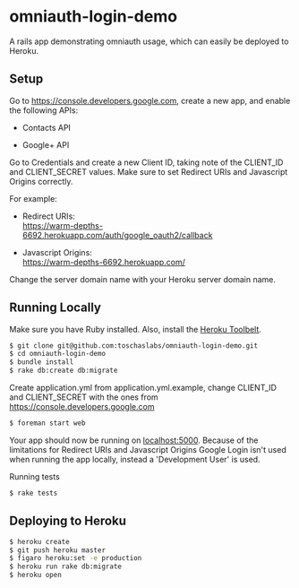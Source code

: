 # omniauth-login-demo

A rails app demonstrating omniauth usage, which can easily be deployed to Heroku.

## Setup

Go to https://console.developers.google.com, create a new app, and enable the following APIs:

- Contacts API

- Google+ API

Go to Credentials and create a new Client ID, taking note of the CLIENT_ID and CLIENT_SECRET values.
Make sure to set Redirect URIs and Javascript Origins correctly.

For example:


- Redirect URIs:	
https://warm-depths-6692.herokuapp.com/auth/google_oauth2/callback

- Javascript Origins:	
https://warm-depths-6692.herokuapp.com/

Change the server domain name with your Heroku server domain name.

## Running Locally

Make sure you have Ruby installed.  Also, install the [Heroku Toolbelt](https://toolbelt.heroku.com/).

```sh
$ git clone git@github.com:toschaslabs/omniauth-login-demo.git
$ cd omniauth-login-demo
$ bundle install
$ rake db:create db:migrate
```

Create application.yml from application.yml.example, change CLIENT_ID and CLIENT_SECRET with the ones from 
https://console.developers.google.com

```sh
$ foreman start web
````

Your app should now be running on [localhost:5000](http://localhost:5000/).
Because of the limitations for Redirect URIs and Javascript Origins Google Login isn't used when running the app locally,
instead a 'Development User' is used.

Running tests

```sh
$ rake tests
```

## Deploying to Heroku

```sh
$ heroku create
$ git push heroku master
$ figaro heroku:set -e production
$ heroku run rake db:migrate
$ heroku open
```

